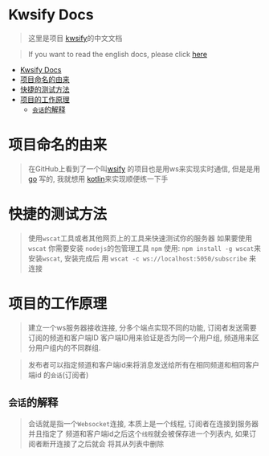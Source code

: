 # Kwsify Docs

> 这里是项目 [kwsify](https://github.com/RTAkland/kwsify)的中文文档

> If you want to read the english docs, please click [here](README-en.md)

<!-- TOC -->
* [Kwsify Docs](#kwsify-docs)
* [项目命名的由来](#项目命名的由来)
* [快捷的测试方法](#快捷的测试方法)
* [项目的工作原理](#项目的工作原理)
  * [`会话`的解释](#会话的解释)
<!-- TOC -->

# 项目命名的由来

> 在GitHub上看到了一个叫[wsify](https://github.com/alash3al/wsify)
> 的项目也是用ws来实现实时通信, 但是是用[go](https://go.dev/)
> 写的, 我就想用 [kotlin](https://kotl.in)来实现顺便练一下手

# 快捷的测试方法

> 使用`wscat`工具或者其他网页上的工具来快速测试你的服务器
> 如果要使用`wscat` 你需要安装 `nodejs`的包管理工具 `npm`
> 使用: `npm install -g wscat`来安装`wscat`, 安装完成后
> 用 `wscat -c ws://localhost:5050/subscribe` 来连接

# 项目的工作原理

> 建立一个ws服务器接收连接, 分多个端点实现不同的功能, 订阅者发送需要订阅的频道和客户端ID
> 客户端ID用来验证是否为同一个用户组, 频道用来区分用户组内的不同群组.

> 发布者可以指定频道和客户端id来将消息发送给所有在相同频道和相同客户端id 的`会话`(订阅者)

## `会话`的解释

> 会话就是指一个`Websocket`连接, 本质上是一个线程, 订阅者在连接到服务器并且指定了
> 频道和客户端id之后这个`线程`就会被保存进一个列表内, 如果订阅者断开连接了之后就会
> 将其从列表中删除
